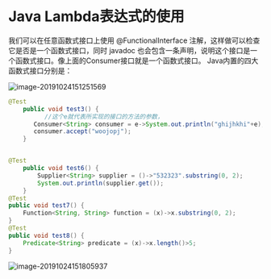 # Java Lambda表达式的使用

 我们可以在任意函数式接口上使用 @FunctionalInterface 注解，这样做可以检查它是否是一个函数式接口，同时 javadoc 也会包含一条声明，说明这个接口是一个函数式接口。像上面的Consumer接口就是一个函数式接口。
Java内置的四大函数式接口分别是：

![image-20191024151251569](C:\Users\zhangxiaoliang\Desktop\总结\image-函数式接口)



```java
@Test
    public void test3() {
          //这个e就代表所实现的接口的方法的参数，
       Consumer<String> consumer = e->System.out.println("ghijhkhi"+e);
       consumer.accept("woojopj");
    }


@Test    
	public void test6() {        
    	Supplier<String> supplier = ()->"532323".substring(0, 2);
        System.out.println(supplier.get());
    }   
@Test    
public void test7() {       
    Function<String, String> function = (x)->x.substring(0, 2);        		    System.out.println(function.apply("我是中国人"));    
}    
@Test    
public void test8() {        
    Predicate<String> predicate = (x)->x.length()>5;            			    System.out.println(predicate.test("12345678"));        System.out.println(predicate.test("123"));    
} 
```

![image-20191024151805937](C:\Users\zhangxiaoliang\Desktop\总结\image-方法引用)
